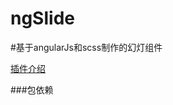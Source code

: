 ngSlide
=======

#基于angularJs和scss制作的幻灯组件

[插件介绍](http://www.cnblogs.com/RenShine/p/ngSlide2.html)

###包依赖
    <script src='js/jquery.js'>
    <script src='js/angular.js'>
    <script src='js/slider.js'>

需要在你的angular初始化时进行依赖注入

	angular.moudle('yourmoudlename',['ngSlide'])
	
###使用方法
    <div slider controller='yourcon' id='plugnid'>
        <li>
            <img src="imagesrc" alt="">
        </li>
        <li>
            <img src="imagesrc" alt="">
        </li>
        <li>
            <img src="imagesrc" alt="">
        </li>
        <li>
            <img src="imagesrc" alt="">
        </li>
    </div>
###SCSS调用
    @import "rowimg.scss";
    #plugnid{
      @include tibooslider($colpadding,$rowpadding,$slidewidth,$slideheight,$shadow,$font);
    } //$colpadding:列间距，$rowpadding:行间距,$slidewidth:幻灯宽度，$slideheight:幻灯高度,$shadow:是否开启底部阴影,$font:字体


###配置方法 例：
    <div slider controller='youcon' id='plugnid' prev='.prev' autoPlay='true'>

###配置选项:
    effect : "fade", //效果 || fade：渐显； || top：上滚动；|| left：左滚动；|| topLoop：上循环滚动；|| leftLoop：左循环滚动；|| topMarquee：上无缝循环滚动；|| leftMarquee：左无缝循环滚动；
    autoPlay:false, //自动运行
    delayTime : 500, //效果持续时间
    interTime : 2500,//自动运行间隔。当effect为无缝滚动的时候，相当于运行速度。
    defaultIndex : 0,//默认的当前位置索引。0是第一个
    titCell:".hd li",//导航元素
    trigger: "mouseover",//触发方式 || mouseover：鼠标移过触发；|| click：鼠标点击触发；
    scroll:1,//每次滚动个数。
    vis:1,//visible，可视范围个数，当内容个数少于可视个数的时候，不执行效果。
    titOnClassName:"on",//当前位置自动增加的class名称
    autoPage:false,//系统自动分页，当为true时，titCell则为导航元素父层对象，同时系统会在titCell里面自动插入分页li元素(1.2版本新增)
    prevCell:".prev",//前一个按钮元素。
    nextCell:".next"//后一个按钮元素。

